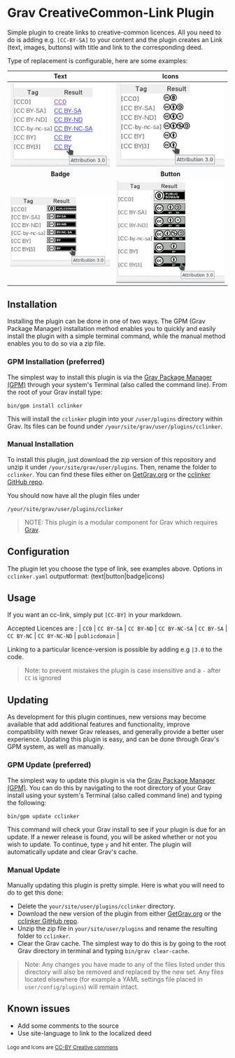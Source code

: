 # Grav CreativeCommon-Link Plugin

Simple plugin to create links to creative-common licences. 
All you need to do is adding e.g. `[CC-BY-SA]` to your content and the plugin creates an Link (text, images, buttons) with title and link to the corresponding deed.

Type of replacement is configurable, here are some examples:

|           Text                 |         Icons                 |
| :----------------------------: | :---------------------------: |
| ![Text](images/text.png)       |  ![Icons](images/icons.png)   |
|     **Badge**                  |          **Button**           |
| ![Badge](images/badge.png)     |  ![Button](images/button.png) |

## Installation

Installing the plugin can be done in one of two ways. The GPM (Grav Package Manager) installation method enables you to quickly and easily install the plugin with a simple terminal command, while the manual method enables you to do so via a zip file.

### GPM Installation (preferred)

The simplest way to install this plugin is via the [Grav Package Manager (GPM)](http://learn.getgrav.org/advanced/grav-gpm) through your system's Terminal (also called the command line).  From the root of your Grav install type:

    bin/gpm install cclinker

This will install the `cclinker` plugin into your `/user/plugins` directory within Grav. Its files can be found under `/your/site/grav/user/plugins/cclinker`.

### Manual Installation

To install this plugin, just download the zip version of this repository and unzip it under `/your/site/grav/user/plugins`. Then, rename the folder to `cclinker`. You can find these files either on [GetGrav.org](http://getgrav.org/downloads/plugins#extras) or the [cclinker GitHub repo](https://github.com/BugHunter2k/grav-plugin-cclinker).

You should now have all the plugin files under

    /your/site/grav/user/plugins/cclinker

> NOTE: This plugin is a modular component for Grav which requires [Grav](http://github.com/getgrav/grav).

## Configuration

The plugin let you choose the type of link, see examples above. 
Options in `cclinker.yaml`
 outputformat: (text|button|badge|icons)


## Usage

If you want an cc-link, simply put `[CC-BY]` in your markdown.

Accepted Licences are :
| `CC0` | `CC BY-SA` | `CC BY-ND` | `CC BY-NC-SA` | `CC BY-SA` | `CC BY-NC` | `CC BY-NC-ND` | `publicdomain` |

Linking to a particular licence-version is possible by adding e.g `|3.0` to the code.

> Note: to prevent mistakes the plugin is case insensitive and a `-` after `CC` is ignored


## Updating

As development for this plugin continues, new versions may become available that add additional features and functionality, improve compatibility with newer Grav releases, and generally provide a better user experience. Updating this plugin is easy, and can be done through Grav's GPM system, as well as manually.

### GPM Update (preferred)

The simplest way to update this plugin is via the [Grav Package Manager (GPM)](http://learn.getgrav.org/advanced/grav-gpm). You can do this by navigating to the root directory of your Grav install using your system's Terminal (also called command line) and typing the following:

    bin/gpm update cclinker

This command will check your Grav install to see if your plugin is due for an update. If a newer release is found, you will be asked whether or not you wish to update. To continue, type `y` and hit enter. The plugin will automatically update and clear Grav's cache.

### Manual Update

Manually updating this plugin is pretty simple. Here is what you will need to do to get this done:

* Delete the `your/site/user/plugins/cclinker` directory.
* Download the new version of the plugin from either [GetGrav.org](http://getgrav.org/downloads/plugins#extras) or the [cclinker GitHub repo](https://github.com/BugHunter2k/cclinker).
* Unzip the zip file in `your/site/user/plugins` and rename the resulting folder to `cclinker`.
* Clear the Grav cache. The simplest way to do this is by going to the root Grav directory in terminal and typing `bin/grav clear-cache`.

> Note: Any changes you have made to any of the files listed under this directory will also be removed and replaced by the new set. Any files located elsewhere (for example a YAML settings file placed in `user/config/plugins`) will remain intact.

## Known issues
* Add some comments to the source
* Use site-language to link to the localized deed

<small> Logo and Icons are [CC-BY Creative commons](https://creativecommons.org/licenses/by/4.0/)</small>
